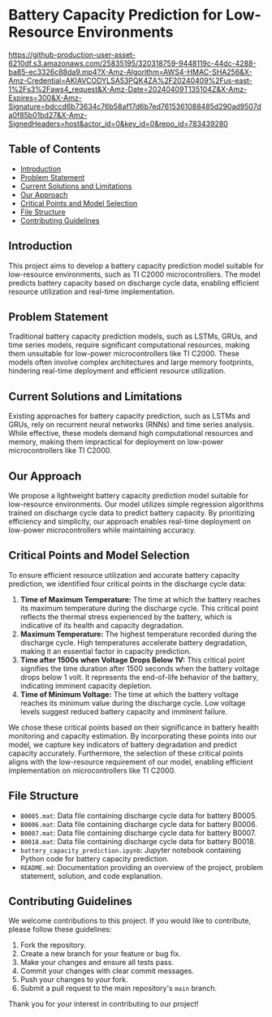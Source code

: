 # Battery Capacity Prediction for Low-Resource Environments
https://github-production-user-asset-6210df.s3.amazonaws.com/25835195/320318759-9448119c-44dc-4288-ba85-ec3326c88da9.mp4?X-Amz-Algorithm=AWS4-HMAC-SHA256&X-Amz-Credential=AKIAVCODYLSA53PQK4ZA%2F20240409%2Fus-east-1%2Fs3%2Faws4_request&X-Amz-Date=20240409T135104Z&X-Amz-Expires=300&X-Amz-Signature=bdccd6b73634c76b58af17d6b7ed7615361088485d290ad9507da0f85b01bd27&X-Amz-SignedHeaders=host&actor_id=0&key_id=0&repo_id=783439280
## Table of Contents
- [Introduction](#introduction)
- [Problem Statement](#problem-statement)
- [Current Solutions and Limitations](#current-solutions-and-limitations)
- [Our Approach](#our-approach)
- [Critical Points and Model Selection](#critical-points-and-model-selection)
- [File Structure](#file-structure)
- [Contributing Guidelines](#contributing-guidelines)

## Introduction
This project aims to develop a battery capacity prediction model suitable for low-resource environments, such as TI C2000 microcontrollers. The model predicts battery capacity based on discharge cycle data, enabling efficient resource utilization and real-time implementation.

## Problem Statement
Traditional battery capacity prediction models, such as LSTMs, GRUs, and time series models, require significant computational resources, making them unsuitable for low-power microcontrollers like TI C2000. These models often involve complex architectures and large memory footprints, hindering real-time deployment and efficient resource utilization.

## Current Solutions and Limitations
Existing approaches for battery capacity prediction, such as LSTMs and GRUs, rely on recurrent neural networks (RNNs) and time series analysis. While effective, these models demand high computational resources and memory, making them impractical for deployment on low-power microcontrollers like TI C2000.

## Our Approach
We propose a lightweight battery capacity prediction model suitable for low-resource environments. Our model utilizes simple regression algorithms trained on discharge cycle data to predict battery capacity. By prioritizing efficiency and simplicity, our approach enables real-time deployment on low-power microcontrollers while maintaining accuracy.

## Critical Points and Model Selection
To ensure efficient resource utilization and accurate battery capacity prediction, we identified four critical points in the discharge cycle data:
1. **Time of Maximum Temperature:** The time at which the battery reaches its maximum temperature during the discharge cycle. This critical point reflects the thermal stress experienced by the battery, which is indicative of its health and capacity degradation.
2. **Maximum Temperature:** The highest temperature recorded during the discharge cycle. High temperatures accelerate battery degradation, making it an essential factor in capacity prediction.
3. **Time after 1500s when Voltage Drops Below 1V:** This critical point signifies the time duration after 1500 seconds when the battery voltage drops below 1 volt. It represents the end-of-life behavior of the battery, indicating imminent capacity depletion.
4. **Time of Minimum Voltage:** The time at which the battery voltage reaches its minimum value during the discharge cycle. Low voltage levels suggest reduced battery capacity and imminent failure.

We chose these critical points based on their significance in battery health monitoring and capacity estimation. By incorporating these points into our model, we capture key indicators of battery degradation and predict capacity accurately. Furthermore, the selection of these critical points aligns with the low-resource requirement of our model, enabling efficient implementation on microcontrollers like TI C2000.


## File Structure
- `B0005.mat`: Data file containing discharge cycle data for battery B0005.
- `B0006.mat`: Data file containing discharge cycle data for battery B0006.
- `B0007.mat`: Data file containing discharge cycle data for battery B0007.
- `B0018.mat`: Data file containing discharge cycle data for battery B0018.
- `battery_capacity_prediction.ipynb`: Jupyter notebook containing Python code for battery capacity prediction.
- `README.md`: Documentation providing an overview of the project, problem statement, solution, and code explanation.

## Contributing Guidelines
We welcome contributions to this project. If you would like to contribute, please follow these guidelines:
1. Fork the repository.
2. Create a new branch for your feature or bug fix.
3. Make your changes and ensure all tests pass.
4. Commit your changes with clear commit messages.
5. Push your changes to your fork.
6. Submit a pull request to the main repository's `main` branch.

Thank you for your interest in contributing to our project!

